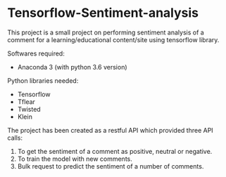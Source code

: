 # Tensorflow-Sentiment-analysis

This project is a small project on performing sentiment analysis of a comment for a learning/educational content/site using tensorflow library.

Softwares required:
* Anaconda 3 (with python 3.6 version)

Python libraries needed:
* Tensorflow
* Tflear
* Twisted
* Klein

The project has been created as a restful API which provided three API calls:
1. To get the sentiment of a comment as positive, neutral or negative.
2. To train the model with new comments.
3. Bulk request to predict the sentiment of a number of comments.
